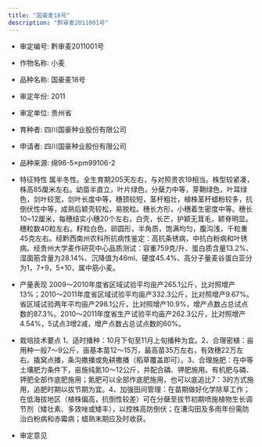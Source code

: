 ```yaml
---
title: "国豪麦18号"
description: "黔审麦2011001号"
---
```

* 审定编号:  黔审麦2011001号

*  作物名称:  小麦

*  品种名称:  国豪麦18号

*  审定年份:  2011

*  审定单位:  贵州省

* 育种者:  四川国豪种业股份有限公司

*  申请者:  四川国豪种业股份有限公司

*  品种来源:  绵96-5&times;pm99106-2

*  特征特性
属半冬性。全生育期205天左右，与对照贵农19相当。株型较紧凑，株高85厘米左右。幼苗半直立，叶片绿色，分蘖力中等，芽鞘绿色，叶耳绿色，剑叶较宽，剑叶长度中等，穗颈较短，茎杆粗壮，植株茎秆蜡粉较多，抗倒伏性中等，成熟后颖壳较松，易脱粒。穗长方形，小穗着生密度中等。穗长10~12厘米，每穗结实小穗20个左右，白壳，长芒，护颖无茸毛，颖脊明显。穗粒数40粒左右。籽粒白色，卵圆形，半角质，饱满均匀，腹沟浅，千粒重45克左右。经黔西南州农科所抗病性鉴定：高抗条锈病，中抗白粉病和叶锈病。经贵州大学麦作研究中心品质测试：容重759克/升、蛋白质含量13.2%、湿面筋含量为28.14%、沉降值为46ml、硬度45.4%、高分子量麦谷蛋白亚分为1，7+9，5+10，属中筋小麦。

*  产量表现
2009～2010年度省区域试验平均亩产265.1公斤，比对照增产13%；2010～2011年度省区域试验平均亩产332.3公斤，比对照增产9.67%。省区域试验两年平均亩产298.1公斤，比对照增产10.9%，增产点数占总试点数的87.3%。2010～2011年度省生产试验平均亩产262.3公斤，比对照增产4.54%，5试点3增2减，增产点数占总试点数的60%。

*  栽培技术要点
1、适时播种：10月下旬至11月上旬播种为宜。2、合理密植：亩用种一般7～9公斤，亩基本苗12～15万，最高苗35万左右，有效穗22万左右。撬窝点播，条沟撒播或免耕撒播（稻草覆盖即可）。3、合理施肥：在中等土壤肥力条件下，亩施纯氮10～12公斤，并配合磷、钾肥施用。有机肥与磷、钾肥全部作底肥施用；氮肥可以全部作底肥施用，也可以底追比7：3的方式施用，追肥时期以拔节期为宜。4、加强田间管理：在苗期做好化学除草工作；在低海拔地区（植株偏高，抗倒性较差）可在分蘖至拔节初期喷施植物生长调节剂（矮壮素、多效唑或矮丰），以控株高防倒伏；在漕沟田及多雨年份需防治白粉病和赤霉病；蜡熟末期应及时收获。

*  审定意见

